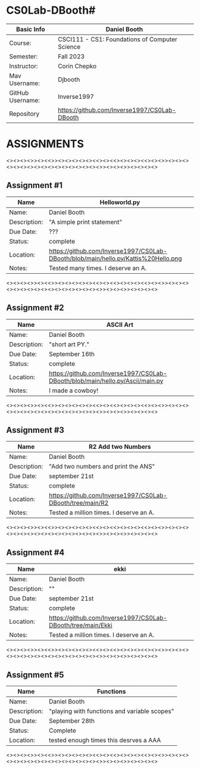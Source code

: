 # CS0Lab-DBooth#
| Basic Info |Daniel Booth|
| --- | ---|
| Course: | CSCI111 - CS1: Foundations of Computer Science |
| Semester: | Fall 2023 |
| Instructor: | Corin Chepko |
| Mav Username: | Djbooth |
| GitHub Username: | Inverse1997 |
| Repository |https://github.com/Inverse1997/CS0Lab-DBooth |
# ASSIGNMENTS
<><><><>><><<>><><><><><><<><><<><><><><<><><>><><><><><><><><><><><><><><><><><>><><><>><><><><>
## Assignment #1
| Name | Helloworld.py |
| --- | --- |
| Name: |Daniel Booth |
| Description: | "A simple print statement" |
| Due Date: | ??? |
| Status: | complete |
| Location: |https://github.com/Inverse1997/CS0Lab-DBooth/blob/main/hello.py/Kattis%20Hello.png |
| Notes: | Tested many times. I deserve an A.|
<><><><>><><<>><><><><><><<><><<><><><><<><><>><><><><><><><><><><><><><><><><><>><><><>><><><><>
## Assignment #2
| Name | ASCII Art |
| --- | --- |
| Name: |Daniel Booth |
| Description: | "short art PY." |
| Due Date: | September 16th|
| Status: | complete |
| Location: |https://github.com/Inverse1997/CS0Lab-DBooth/blob/main/hello.py/Ascii/main.py |
| Notes: |I made a cowboy!|
<><><><>><><<>><><><><><><<><><<><><><><<><><>><><><><><><><><><><><><><><><><><>><><><>><><><><>
## Assignment #3
| Name | R2 Add two Numbers |
| --- | --- |
| Name: |Daniel Booth |
| Description: | "Add two numbers and print the ANS" |
| Due Date: |september 21st|
| Status: | complete |
| Location: |https://github.com/Inverse1997/CS0Lab-DBooth/tree/main/R2 |
| Notes: | Tested a million times. I deserve an A.|
<><><><>><><<>><><><><><><<><><<><><><><<><><>><><><><><><><><><><><><><><><><><>><><><>><><><><>
## Assignment #4
| Name | ekki |
| --- | --- |
| Name: |Daniel Booth |
| Description: | "" |
| Due Date: |september 21st |
| Status: | complete |
| Location: | https://github.com/Inverse1997/CS0Lab-DBooth/tree/main/Ekki|
| Notes: | Tested a million times. I deserve an A.|
<><><><>><><<>><><><><><><<><><<><><><><<><><>><><><><><><><><><><><><><><><><><>><><><>><><><><>
## Assignment #5
| Name |Functions |
| --- | --- |
| Name: |Daniel Booth |
| Description: | "playing with functions and variable scopes" |
| Due Date: |September 28th |
| Status: | Complete |
| Location: | tested enough times this desrves a AAA|
<><><><>><><<>><><><><><><<><><<><><><><<><><>><><><><><><><><><><><><><><><><><>><><><>><><><><>